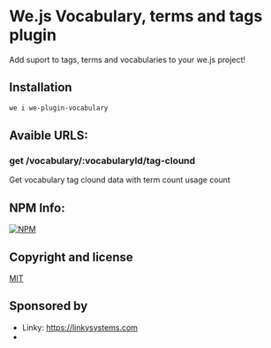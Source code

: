 # We.js Vocabulary, terms and tags plugin

Add suport to tags, terms and vocabularies to your we.js project!

## Installation

```sh
we i we-plugin-vocabulary 
```

## Avaible URLS:

### get /vocabulary/:vocabularyId/tag-clound

Get vocabulary tag clound data with term count usage count

## NPM Info:

[![NPM](https://nodei.co/npm/we-plugin-vocabulary.png?downloads=true&downloadRank=true&stars=true)](https://nodei.co/npm/we-plugin-vocabulary/)

## Copyright and license

[MIT](https://github.com/wejs/we-core/blob/master/LICENSE.md)

## Sponsored by

- Linky: https://linkysystems.com
- 